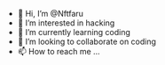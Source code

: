 - 👋 Hi, I’m @Nftfaru
- 👀 I’m interested in hacking
- 🌱 I’m currently learning coding
- 💞️ I’m looking to collaborate on coding
- 📫 How to reach me ...

<!---
Nftfaru/Nftfaru is a ✨ special ✨ repository because its `README.md` (this file) appears on your GitHub profile.
You can click the Preview link to take a look at your changes.
--->
